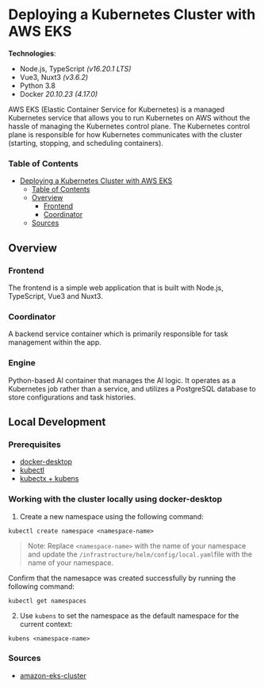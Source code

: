# Deploying a Kubernetes Cluster with AWS EKS

**Technologies**: 
* Node.js, TypeScript _(v16.20.1 LTS)_
* Vue3, Nuxt3 _(v3.6.2)_
* Python 3.8
* Docker _20.10.23 (4.17.0)_

AWS EKS (Elastic Container Service for Kubernetes) is a managed Kubernetes service that 
allows you to run Kubernetes on AWS without the hassle of managing the Kubernetes control
plane. The Kubernetes control plane is responsible for how Kubernetes communicates with 
the cluster (starting, stopping, and scheduling containers).

### Table of Contents
- [Deploying a Kubernetes Cluster with AWS EKS](#deploying-a-kubernetes-cluster-with-aws-eks)
    - [Table of Contents](#table-of-contents)
    - [Overview](#overview)
        - [Frontend](#frontend)
        - [Coordinator](#coordinator)
    - [Sources](#sources)

## Overview

### Frontend

The frontend is a simple web application that is built with Node.js, TypeScript, Vue3 and Nuxt3. 

### Coordinator
A backend service container which is primarily responsible for task management within the app. 

### Engine
Python-based AI container that manages the AI logic. It operates as a Kubernetes job rather than a service, and utilizes a PostgreSQL database to store configurations and task histories.

## Local Development

### Prerequisites
* [docker-desktop](https://www.docker.com/products/docker-desktop)
* [kubectl](https://kubernetes.io/docs/tasks/tools/)
* [kubectx + kubens](https://github.com/ahmetb/kubectx#homebrew-macos-and-linux)

### Working with the cluster locally using docker-desktop

1. Create a new namespace using the following command:
```shell
kubectl create namespace <namespace-name>
```
> Note: Replace `<namespace-name>` with the name of your namespace and update the `/infrastructure/helm/config/local.yaml`file with the name of your namespace.

Confirm that the namesapce was created successfully by running the following command:
```shell
kubectl get namespaces
```

2. Use `kubens` to set the namespace as the default namespace for the current context:
```shell
kubens <namespace-name>
```

### Sources

* [amazon-eks-cluster](https://logz.io/blog/amazon-eks-cluster)
